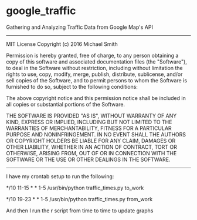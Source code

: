 # google_traffic
Gathering and Analyzing Traffic Data from Google Map's API

*******************************************************************************
MIT License
Copyright (c) 2016 Michael Smith

Permission is hereby granted, free of charge, to any person obtaining a copy
of this software and associated documentation files (the "Software"), to deal
in the Software without restriction, including without limitation the rights
to use, copy, modify, merge, publish, distribute, sublicense, and/or sell
copies of the Software, and to permit persons to whom the Software is
furnished to do so, subject to the following conditions:

The above copyright notice and this permission notice shall be included in all
copies or substantial portions of the Software.

THE SOFTWARE IS PROVIDED "AS IS", WITHOUT WARRANTY OF ANY KIND, EXPRESS OR
IMPLIED, INCLUDING BUT NOT LIMITED TO THE WARRANTIES OF MERCHANTABILITY,
FITNESS FOR A PARTICULAR PURPOSE AND NONINFRINGEMENT. IN NO EVENT SHALL THE
AUTHORS OR COPYRIGHT HOLDERS BE LIABLE FOR ANY CLAIM, DAMAGES OR OTHER
LIABILITY, WHETHER IN AN ACTION OF CONTRACT, TORT OR OTHERWISE, ARISING FROM,
OUT OF OR IN CONNECTION WITH THE SOFTWARE OR THE USE OR OTHER DEALINGS IN THE
SOFTWARE.

*******************************************************************************

I have my crontab setup to run the following:

*/10 11-15 * * 1-5 /usr/bin/python traffic_times.py to_work

*/10 19-23 * * 1-5 /usr/bin/python traffic_times.py from_work

And then I run the r script from time to time to update graphs
